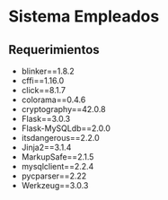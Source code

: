 # Sistema Empleados

## Requerimientos

- blinker==1.8.2
- cffi==1.16.0
- click==8.1.7
- colorama==0.4.6
- cryptography==42.0.8
- Flask==3.0.3
- Flask-MySQLdb==2.0.0
- itsdangerous==2.2.0
- Jinja2==3.1.4
- MarkupSafe==2.1.5
- mysqlclient==2.2.4
- pycparser==2.22
- Werkzeug==3.0.3
